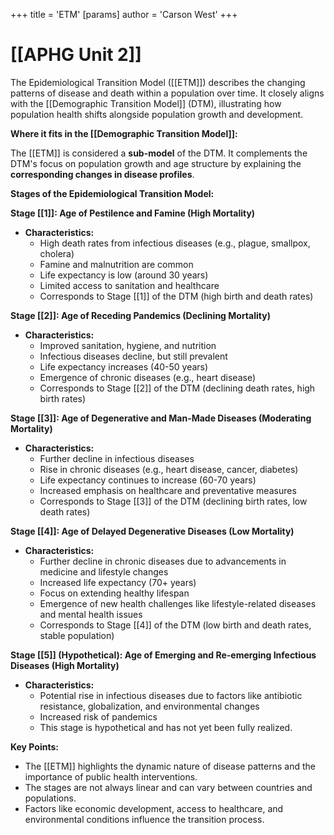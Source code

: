 +++
 title = 'ETM'
[params]
	author = 'Carson West'
+++
# [[APHG Unit 2]]

The Epidemiological Transition Model ([[ETM]]) describes the changing patterns of disease and death within a population over time. It closely aligns with the [[Demographic Transition Model]] (DTM), illustrating how population health shifts alongside population growth and development.

**Where it fits in the [[Demographic Transition Model]]:**

The [[ETM]] is considered a **sub-model** of the DTM. It complements the DTM's focus on population growth and age structure by explaining the **corresponding changes in disease profiles**.  

**Stages of the Epidemiological Transition Model:**

**Stage [[1]]: Age of Pestilence and Famine (High Mortality)**

* **Characteristics:**  
    * High death rates from infectious diseases (e.g., plague, smallpox, cholera)
    * Famine and malnutrition are common
    * Life expectancy is low (around 30 years)
    * Limited access to sanitation and healthcare
    * Corresponds to Stage [[1]] of the DTM (high birth and death rates)

**Stage [[2]]: Age of Receding Pandemics (Declining Mortality)**

* **Characteristics:** 
    * Improved sanitation, hygiene, and nutrition
    * Infectious diseases decline, but still prevalent
    * Life expectancy increases (40-50 years)
    * Emergence of chronic diseases (e.g., heart disease)
    * Corresponds to Stage [[2]] of the DTM (declining death rates, high birth rates)

**Stage [[3]]: Age of Degenerative and Man-Made Diseases (Moderating Mortality)**

* **Characteristics:** 
    * Further decline in infectious diseases
    * Rise in chronic diseases (e.g., heart disease, cancer, diabetes)
    * Life expectancy continues to increase (60-70 years)
    * Increased emphasis on healthcare and preventative measures
    * Corresponds to Stage [[3]] of the DTM (declining birth rates, low death rates)

**Stage [[4]]: Age of Delayed Degenerative Diseases (Low Mortality)**

* **Characteristics:**
    * Further decline in chronic diseases due to advancements in medicine and lifestyle changes
    * Increased life expectancy (70+ years)
    * Focus on extending healthy lifespan
    * Emergence of new health challenges like lifestyle-related diseases and mental health issues
    * Corresponds to Stage [[4]] of the DTM (low birth and death rates, stable population)

**Stage [[5]] (Hypothetical): Age of Emerging and Re-emerging Infectious Diseases (High Mortality)**

* **Characteristics:**
    * Potential rise in infectious diseases due to factors like antibiotic resistance, globalization, and environmental changes
    * Increased risk of pandemics
    * This stage is hypothetical and has not yet been fully realized.

**Key Points:**

* The [[ETM]] highlights the dynamic nature of disease patterns and the importance of public health interventions.
* The stages are not always linear and can vary between countries and populations.
* Factors like economic development, access to healthcare, and environmental conditions influence the transition process.
